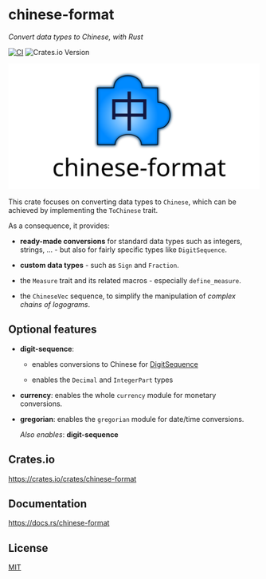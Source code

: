 # chinese-format

_Convert data types to Chinese, with Rust_

[![CI](https://github.com/giancosta86/chinese-format/actions/workflows/publish-to-crates.yml/badge.svg)](https://github.com/giancosta86/chinese-format/actions/workflows/publish-to-crates.yml)
![Crates.io Version](https://img.shields.io/crates/v/chinese-format?style=flat&logo=rust)

![Logo](docs/logo.svg)

This crate focuses on converting data types to `Chinese`,
which can be achieved by implementing the `ToChinese` trait.

As a consequence, it provides:

- **ready-made conversions** for standard data types such as integers,
  strings, ... - but also for fairly specific types like `DigitSequence`.

- **custom data types** - such as `Sign` and `Fraction`.

- the `Measure` trait and its related macros - especially `define_measure`.

- the `ChineseVec` sequence, to simplify the manipulation of _complex
  chains of logograms_.

## Optional features

- **digit-sequence**:

  - enables conversions to Chinese for [DigitSequence](https://crates.io/crates/digit-sequence)

  - enables the `Decimal` and `IntegerPart` types

- **currency**: enables the whole `currency` module for monetary conversions.

- **gregorian**: enables the `gregorian` module for date/time conversions.

  _Also enables_: **digit-sequence**

## Crates.io

https://crates.io/crates/chinese-format

## Documentation

https://docs.rs/chinese-format

## License

[MIT](LICENSE)
